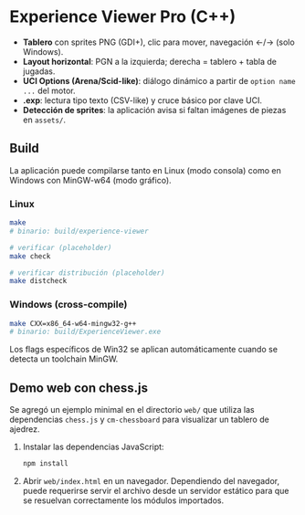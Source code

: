 
# Experience Viewer Pro (C++)
- **Tablero** con sprites PNG (GDI+), clic para mover, navegación ←/→ (solo Windows).
- **Layout horizontal**: PGN a la izquierda; derecha = tablero + tabla de jugadas.
- **UCI Options (Arena/Scid-like)**: diálogo dinámico a partir de `option name ...` del motor.
- **.exp**: lectura tipo texto (CSV-like) y cruce básico por clave UCI.
- **Detección de sprites**: la aplicación avisa si faltan imágenes de piezas en `assets/`.

## Build
La aplicación puede compilarse tanto en Linux (modo consola) como en Windows
con MinGW-w64 (modo gráfico).

### Linux
```bash
make
# binario: build/experience-viewer

# verificar (placeholder)
make check

# verificar distribución (placeholder)
make distcheck
```

### Windows (cross-compile)
```bash
make CXX=x86_64-w64-mingw32-g++
# binario: build/ExperienceViewer.exe
```
Los flags específicos de Win32 se aplican automáticamente cuando se detecta un
toolchain MinGW.

## Demo web con chess.js

Se agregó un ejemplo minimal en el directorio `web/` que utiliza las
dependencias `chess.js` y `cm-chessboard` para visualizar un tablero de
ajedrez.

1. Instalar las dependencias JavaScript:

   ```bash
   npm install
   ```

2. Abrir `web/index.html` en un navegador. Dependiendo del navegador, puede
   requerirse servir el archivo desde un servidor estático para que se
   resuelvan correctamente los módulos importados.


